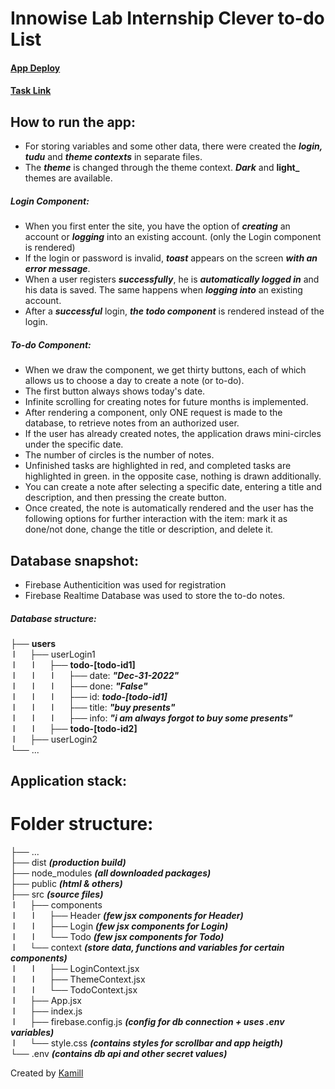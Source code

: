 # Innowise Lab Internship Clever to-do List

#### [App Deploy](https://amgod1.github.io/Innowise-Lab-Internship-Clever-to-do-List/)

#### [Task Link](https://drive.google.com/file/d/1r3jTVTyrosejvIxiuAnTM7U0XvD8vuCE/view?usp=share_link)

## How to run the app:

- For storing variables and some other data, there were created the **_login, tudu_** and **_theme contexts_** in separate files.
- The **_theme_** is changed through the theme context. **_Dark_** and **light\_** themes are available.

##### Login Component:

- When you first enter the site, you have the option of **_creating_** an account or **_logging_** into an existing account. (only the Login component is rendered)
- If the login or password is invalid, **_toast_** appears on the screen **_with an error message_**.
- When a user registers **_successfully_**, he is **_automatically logged in_** and his data is saved. The same happens when **_logging into_** an existing account.
- After a **_successful_** login, **_the todo component_** is rendered instead of the login.

##### To-do Component:

- When we draw the component, we get thirty buttons, each of which allows us to choose a day to create a note (or to-do).
- The first button always shows today's date.
- Infinite scrolling for creating notes for future months is implemented.
- After rendering a component, only ONE request is made to the database, to retrieve notes from an authorized user.
- If the user has already created notes, the application draws mini-circles under the specific date.
- The number of circles is the number of notes.
- Unfinished tasks are highlighted in red, and completed tasks are highlighted in green. in the opposite case, nothing is drawn additionally.
- You can create a note after selecting a specific date, entering a title and description, and then pressing the create button.
- Once created, the note is automatically rendered and the user has the following options for further interaction with the item: mark it as done/not done, change the title or description, and delete it.

## Database snapshot:

- Firebase Authenticition was used for registration
- Firebase Realtime Database was used to store the to-do notes.

##### Database structure:

├── **users**  
 l      ├── userLogin1  
 l       l      ├── **todo-[todo-id1]**  
 l       l       l      ├── date: **_"Dec-31-2022"_**  
 l       l       l      ├── done: **_"False"_**  
 l       l       l      ├── id: **_todo-[todo-id1]_**  
 l       l       l      ├── title: **_"buy presents"_**  
 l       l       l      ├── info: **_"i am always forgot to buy some presents"_**  
 l       l      ├── **todo-[todo-id2]**  
 l      ├── userLogin2  
└── ...

## Application stack:

# Folder structure:

├── ...  
├── dist **_(production build)_**  
├── node_modules **_(all downloaded packages)_**  
├── public ***(html & others)***  
├── src ***(source files)***  
 l      ├── components  
 l       l      ├── Header ***(few jsx components for Header)***  
 l       l      ├── Login ***(few jsx components for Login)***  
 l       l      └── Todo ***(few jsx components for Todo)***  
 l      └── context ***(store data, functions and variables for certain components)***  
 l       l      ├── LoginContext.jsx  
 l       l      ├── ThemeContext.jsx  
 l       l      └── TodoContext.jsx  
 l      ├── App.jsx  
 l      ├── index.js  
 l      ├── firebase.config.js ***(config for db connection + uses .env variables)***  
 l      └── style.css ***(contains styles for scrollbar and app heigth)***  
└── .env ***(contains db api and other secret values)***

Created by [Kamill](https://github.com/amgod1)
